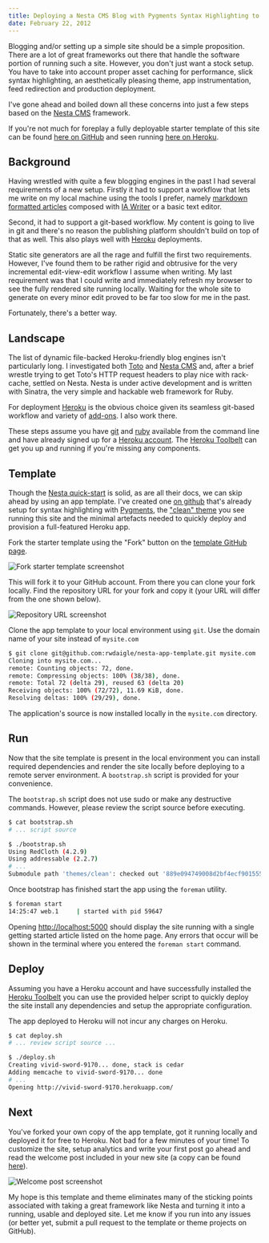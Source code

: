 ```yaml
---
title: Deploying a Nesta CMS Blog with Pygments Syntax Highlighting to Heroku
date: February 22, 2012
---
```


Blogging and/or setting up a simple site should be a simple proposition. There are a lot of great frameworks out there that handle the software portion of running such a site. However, you don't just want a stock setup. You have to take into account proper asset caching for performance, slick syntax highlighting, an aesthetically pleasing theme, app instrumentation, feed redirection and production deployment.

I've gone ahead and boiled down all these concerns into just a few steps based on the [Nesta CMS](http://nestacms.com) framework.


If you're not much for foreplay a fully deployable starter template of this site can be found <a href="http://github.com/rwdaigle/nesta-app-template">here on GitHub</a> and seen running <a href="http://nesta-app-template.herokuapp.com/">here on Heroku</a>.


## Background

Having wrestled with quite a few blogging engines in the past I had several requirements of a new setup. Firstly it had to support a workflow that lets me write on my local machine using the tools I prefer, namely [markdown formatted articles](http://daringfireball.net/projects/markdown/) composed with [IA Writer](http://www.iawriter.com/) or a basic text editor.

Second, it had to support a git-based workflow. My content is going to live in git and there's no reason the publishing platform shouldn't build on top of that as well. This also plays well with [Heroku](http://heroku.com) deployments.

Static site generators are all the rage and fulfill the first two requirements. However, I've found them to be rather rigid and obtrusive for the very incremental edit-view-edit workflow I assume when writing. My last requirement was that I could write and immediately refresh my browser to see the fully rendered site running locally. Waiting for the whole site to generate on every minor edit proved to be far too slow for me in the past.

Fortunately, there's a better way.

## Landscape

The list of dynamic file-backed Heroku-friendly blog engines isn't particularly long. I investigated both [Toto](http://cloudhead.io/toto) and [Nesta CMS](http://nestacms.com/) and, after a brief wrestle trying to get Toto's HTTP request headers to play nice with rack-cache, settled on Nesta. Nesta is under active development and is written with Sinatra, the very simple and hackable web framework for Ruby.

For deployment [Heroku](http://heroku.com) is the obvious choice given its seamless git-based workflow and variety of [add-ons](http://addons.heroku.com). I also work there.


These steps assume you have <a href="http://git-scm.com/">git</a> and <a href="http://www.ruby-lang.org/en/">ruby</a> available from the command line and have already signed up for a <a href="https://api.heroku.com/signup">Heroku account</a>. The <a href="http://toolbelt.heroku.com/">Heroku Toolbelt</a> can get you up and running if you're missing any components.


## Template

Though the [Nesta quick-start](http://nestacms.com/docs/quick-start) is solid, as are all their docs, we can skip ahead by using an app template. I've created one [on github](https://github.com/rwdaigle/nesta-app-template) that's already setup for syntax highlighting with [Pygments](http://pygments.org/), the ["clean" theme](https://github.com/rwdaigle/nesta-theme-clean) you see running this site and the minimal artefacts needed to quickly deploy and provision a full-featured Heroku app.

Fork the starter template using the "Fork" button on the [template GitHub page](https://github.com/rwdaigle/nesta-app-template).

![Fork starter template screenshot](http://f.cl.ly/items/2g1E2H1n0X0T3y0v3S2K/Screen%20Shot%202012-02-22%20at%207.43.19%20PM.png)

This will fork it to your GitHub account. From there you can clone your fork locally. Find the repository URL for your fork and copy it (your URL will differ from the one shown below).

![Repository URL screenshot](http://f.cl.ly/items/163a0t1n3w0D282v3v25/repo-url.png)

Clone the app template to your local environment using `git`. Use the domain name of your site instead of `mysite.com`

```bash
$ git clone git@github.com:rwdaigle/nesta-app-template.git mysite.com
Cloning into mysite.com...
remote: Counting objects: 72, done.
remote: Compressing objects: 100% (38/38), done.
remote: Total 72 (delta 29), reused 63 (delta 20)
Receiving objects: 100% (72/72), 11.69 KiB, done.
Resolving deltas: 100% (29/29), done.
```

The application's source is now installed locally in the `mysite.com` directory.

## Run

Now that the site template is present in the local environment you can install required dependencies and render the site locally before deploying to a remote server environment. A `bootstrap.sh` script is provided for your convenience.


The <code>bootstrap.sh</code> script does not use sudo or make any destructive commands. However, please review the script source before executing.


```bash
$ cat bootstrap.sh
# ... script source

$ ./bootstrap.sh 
Using RedCloth (4.2.9) 
Using addressable (2.2.7) 
# ...
Submodule path 'themes/clean': checked out '889e094749008d2bf4ecf901555fce44c7f7bc87'
```

Once bootstrap has finished start the app using the `foreman` utility.

```bash
$ foreman start
14:25:47 web.1     | started with pid 59647
```

Opening [http://localhost:5000](http://localhost:5000) should display the site running with a single getting started article listed on the home page. Any errors that occur will be shown in the terminal where you entered the `foreman start` command.

## Deploy

Assuming you have a Heroku account and have successfully installed the [Heroku Toolbelt](http://toolbelt.heroku.com) you can use the provided helper script to quickly deploy the site install any dependencies and setup the appropriate configuration.


The app deployed to Heroku will not incur any charges on Heroku.


```bash
$ cat deploy.sh
# ... review script source ...

$ ./deploy.sh 
Creating vivid-sword-9170... done, stack is cedar
Adding memcache to vivid-sword-9170... done
# ...
Opening http://vivid-sword-9170.herokuapp.com/
```

## Next

You've forked your own copy of the app template, got it running locally and deployed it for free to Heroku. Not bad for a few minutes of your time! To customize the site, setup analytics and write your first post go ahead and read the welcome post included in your new site (a copy can be found [here](http://nesta-app-template.herokuapp.com/welcome)). 

![Welcome post screenshot](http://cl.ly/ESq1/Screen%20Shot%202012-02-22%20at%207.57.40%20PM.png)

My hope is this template and theme eliminates many of the sticking points associated with taking a great framework like Nesta and turning it into a running, usable and deployed site. Let me know if you run into any issues (or better yet, submit a pull request to the template or theme projects on GitHub).